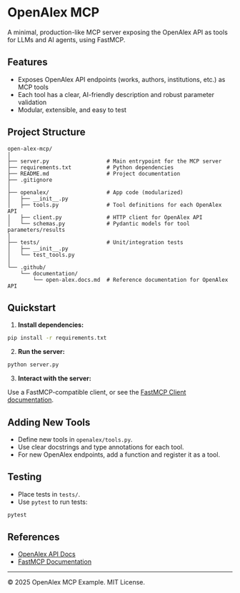 # OpenAlex MCP

A minimal, production-like MCP server exposing the OpenAlex API as tools for LLMs and AI agents, using FastMCP.

## Features
- Exposes OpenAlex API endpoints (works, authors, institutions, etc.) as MCP tools
- Each tool has a clear, AI-friendly description and robust parameter validation
- Modular, extensible, and easy to test

## Project Structure

```
open-alex-mcp/
│
├── server.py                  # Main entrypoint for the MCP server
├── requirements.txt           # Python dependencies
├── README.md                  # Project documentation
├── .gitignore
│
├── openalex/                  # App code (modularized)
│   ├── __init__.py
│   ├── tools.py               # Tool definitions for each OpenAlex API
│   ├── client.py              # HTTP client for OpenAlex API
│   └── schemas.py             # Pydantic models for tool parameters/results
│
├── tests/                     # Unit/integration tests
│   ├── __init__.py
│   └── test_tools.py
│
└── .github/
    └── documentation/
        └── open-alex.docs.md  # Reference documentation for OpenAlex API
```

## Quickstart

1. **Install dependencies:**

```sh
pip install -r requirements.txt
```

2. **Run the server:**

```sh
python server.py
```

3. **Interact with the server:**

Use a FastMCP-compatible client, or see the [FastMCP Client documentation](.github/documentation/fastmcp.docs.md).

## Adding New Tools
- Define new tools in `openalex/tools.py`.
- Use clear docstrings and type annotations for each tool.
- For new OpenAlex endpoints, add a function and register it as a tool.

## Testing
- Place tests in `tests/`.
- Use `pytest` to run tests:

```sh
pytest
```

## References
- [OpenAlex API Docs](https://docs.openalex.org/)
- [FastMCP Documentation](https://gofastmcp.com/)

---

© 2025 OpenAlex MCP Example. MIT License.